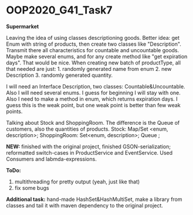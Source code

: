 # OOP2020_G41_Task7
**Supermarket**

Leaving the idea of using classes descriptioning goods. Better idea: get Enum with string of products, then create two classes like "Description".
Transmit there all characteristics for countable and uncountable goods. Maybe make several enums, and for any create method like "get expiration days".
That would be nice.
When creating new batch of productType, all that needed are just:
    1. randomly generated name from enum
    2. new Description
    3. randomly generated quantity.
   
I will need an Interface Description, two classes: Countable&Uncountable. Also I will need several enums. I guess for beginning I will stay with one.
Also I need to make a method in enum, which returns expiration days. I guess this is the weak point, but one weak point is better than few weak points.

Talking about Stock and ShoppingRoom. The difference is the Queue of customers, also the quantities of products.
Stock: Map/Set <enum, description>;
ShoppingRoom: Set<enum, description>; Queue <Customers>;

**NEW:** finished with the original project, finished GSON-serialization; reformatted switch-cases in ProductService and EventService. Used Consumers and labmda-expressions.

**ToDo:**
1. multithreading for pretty output (yeah, just like that)
2. fix some bugs


**Additional task:** hand-made HashSet&HashMultiSet, make a library from classes and tail it with maven dependency to the original project.

